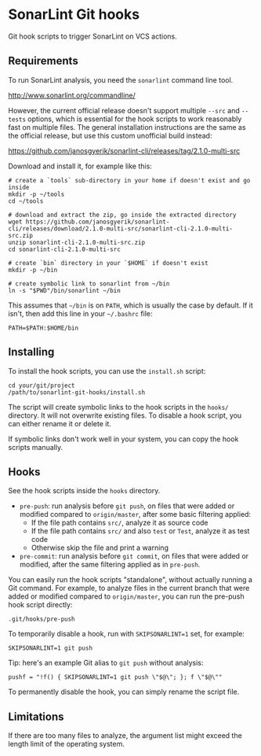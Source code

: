 SonarLint Git hooks
===================

Git hook scripts to trigger SonarLint on VCS actions.

Requirements
------------

To run SonarLint analysis, you need the `sonarlint` command line tool.

http://www.sonarlint.org/commandline/

However, the current official release doesn't support multiple `--src` and `--tests` options,
which is essential for the hook scripts to work reasonably fast on multiple files.
The general installation instructions are the same as the official release,
but use this custom unofficial build instead:

https://github.com/janosgyerik/sonarlint-cli/releases/tag/2.1.0-multi-src

Download and install it, for example like this:

    # create a `tools` sub-directory in your home if doesn't exist and go inside
    mkdir -p ~/tools
    cd ~/tools

    # download and extract the zip, go inside the extracted directory
    wget https://github.com/janosgyerik/sonarlint-cli/releases/download/2.1.0-multi-src/sonarlint-cli-2.1.0-multi-src.zip
    unzip sonarlint-cli-2.1.0-multi-src.zip
    cd sonarlint-cli-2.1.0-multi-src

    # create `bin` directory in your `$HOME` if doesn't exist
    mkdir -p ~/bin

    # create symbolic link to sonarlint from ~/bin
    ln -s "$PWD"/bin/sonarlint ~/bin

This assumes that `~/bin` is on `PATH`, which is usually the case by default.
If it isn't, then add this line in your `~/.bashrc` file:

    PATH=$PATH:$HOME/bin

Installing
----------

To install the hook scripts, you can use the `install.sh` script:

    cd your/git/project
    /path/to/sonarlint-git-hooks/install.sh

The script will create symbolic links to the hook scripts in the `hooks/` directory.
It will not overwrite existing files.
To disable a hook script, you can either rename it or delete it.

If symbolic links don't work well in your system,
you can copy the hook scripts manually.

Hooks
-----

See the hook scripts inside the `hooks` directory.

- `pre-push`: run analysis before `git push`, on files that were added or modified compared to `origin/master`, after some basic filtering applied:
    - If the file path contains `src/`, analyze it as source code
    - If the file path contains `src/` and also `test` or `Test`, analyze it as test code
    - Otherwise skip the file and print a warning
- `pre-commit`: run analysis before `git commit`, on files that were added or modified, after the same filtering applied as in `pre-push`.

You can easily run the hook scripts "standalone",
without actually running a Git command.
For example, to analyze files in the current branch that were added or modified compared to `origin/master`,
you can run the pre-push hook script directly:

    .git/hooks/pre-push

To temporarily disable a hook, run with `SKIPSONARLINT=1` set,
for example:

    SKIPSONARLINT=1 git push

Tip: here's an example Git alias to `git push` without analysis:

    pushf = "!f() { SKIPSONARLINT=1 git push \"$@\"; }; f \"$@\""

To permanently disable the hook, you can simply rename the script file.

Limitations
-----------

If there are too many files to analyze,
the argument list might exceed the length limit of the operating system.
